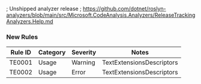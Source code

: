 ﻿; Unshipped analyzer release
; https://github.com/dotnet/roslyn-analyzers/blob/main/src/Microsoft.CodeAnalysis.Analyzers/ReleaseTrackingAnalyzers.Help.md

### New Rules

Rule ID | Category | Severity | Notes
--------|----------|----------|-------
TE0001  | Usage    | Warning  | TextExtensionsDescriptors
TE0002  | Usage    | Error    | TextExtensionsDescriptors